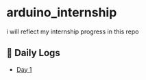 # arduino_internship
i will reflect my internship progress in this repo 
## 📅 Daily Logs

- [Day 1](DailyLogs/Day1.md)
